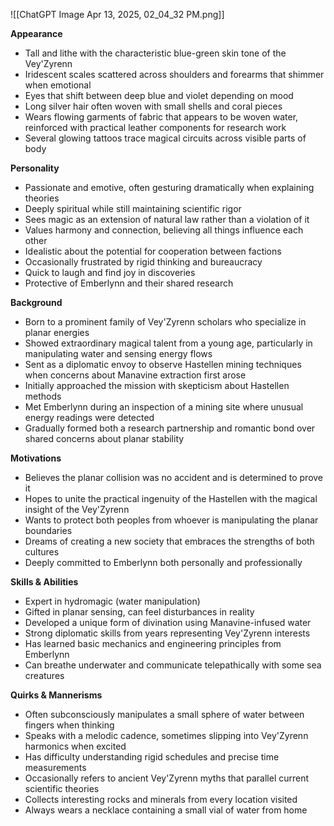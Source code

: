 ![[ChatGPT Image Apr 13, 2025, 02_04_32 PM.png]]

**Appearance**

- Tall and lithe with the characteristic blue-green skin tone of the Vey'Zyrenn
- Iridescent scales scattered across shoulders and forearms that shimmer when emotional
- Eyes that shift between deep blue and violet depending on mood
- Long silver hair often woven with small shells and coral pieces
- Wears flowing garments of fabric that appears to be woven water, reinforced with practical leather components for research work
- Several glowing tattoos trace magical circuits across visible parts of body

**Personality**

- Passionate and emotive, often gesturing dramatically when explaining theories
- Deeply spiritual while still maintaining scientific rigor
- Sees magic as an extension of natural law rather than a violation of it
- Values harmony and connection, believing all things influence each other
- Idealistic about the potential for cooperation between factions
- Occasionally frustrated by rigid thinking and bureaucracy
- Quick to laugh and find joy in discoveries
- Protective of Emberlynn and their shared research

**Background**

- Born to a prominent family of Vey'Zyrenn scholars who specialize in planar energies
- Showed extraordinary magical talent from a young age, particularly in manipulating water and sensing energy flows
- Sent as a diplomatic envoy to observe Hastellen mining techniques when concerns about Manavine extraction first arose
- Initially approached the mission with skepticism about Hastellen methods
- Met Emberlynn during an inspection of a mining site where unusual energy readings were detected
- Gradually formed both a research partnership and romantic bond over shared concerns about planar stability

**Motivations**

- Believes the planar collision was no accident and is determined to prove it
- Hopes to unite the practical ingenuity of the Hastellen with the magical insight of the Vey'Zyrenn
- Wants to protect both peoples from whoever is manipulating the planar boundaries
- Dreams of creating a new society that embraces the strengths of both cultures
- Deeply committed to Emberlynn both personally and professionally

**Skills & Abilities**

- Expert in hydromagic (water manipulation)
- Gifted in planar sensing, can feel disturbances in reality
- Developed a unique form of divination using Manavine-infused water
- Strong diplomatic skills from years representing Vey'Zyrenn interests
- Has learned basic mechanics and engineering principles from Emberlynn
- Can breathe underwater and communicate telepathically with some sea creatures

**Quirks & Mannerisms**

- Often subconsciously manipulates a small sphere of water between fingers when thinking
- Speaks with a melodic cadence, sometimes slipping into Vey'Zyrenn harmonics when excited
- Has difficulty understanding rigid schedules and precise time measurements
- Occasionally refers to ancient Vey'Zyrenn myths that parallel current scientific theories
- Collects interesting rocks and minerals from every location visited
- Always wears a necklace containing a small vial of water from home